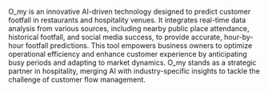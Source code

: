 O_my is an innovative AI-driven technology designed to predict customer footfall in restaurants and hospitality venues. It integrates real-time data analysis from various sources, including nearby public place attendance, historical footfall, and social media success, to provide accurate, hour-by-hour footfall predictions. This tool empowers business owners to optimize operational efficiency and enhance customer experience by anticipating busy periods and adapting to market dynamics. O_my stands as a strategic partner in hospitality, merging AI with industry-specific insights to tackle the challenge of customer flow management.
